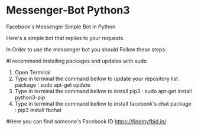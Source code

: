 # Messenger-Bot Python3
Facebook's Messenger Simple Bot in Python

Here's a simple bot that replies to your requests.

In Order to use the messenger bot you should Follow these steps:

#I recommend installing packages and updates with sudo

1. Open Terminal
2. Type in terminal the command bellow to update your repository list package :
   sudo apt-get update
3. Type in terminal the command bellow to install pip3 :
   sudo apt-get install python3-pip
4. Type in terminal the command bellow to install facebook's chat package :
   pip3 install fbchat
   
   
#Here you can find someone's Facebook ID
   https://findmyfbid.in/
